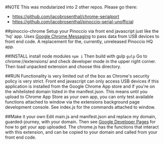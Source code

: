 #NOTE
This was modularized into 2 other repos. Please go there:
* https://github.com/jacobrosenthal/chrome-serialport
* https://github.com/jacobrosenthal/pinoccio-serial-unofficial

##pinoccio-chrome
Setup your Pinoccio via front end javascript just like the 'hq' app. Uses [Google Chrome Messaging](https://developer.chrome.com/extensions/messaging) to pass data from USB devices to front end code. A replacement for the, currently, unreleased Pinoccio HQ app.

##INSTALL
install node modules
```npm i```
Then build with gulp
```gulp```
Go to chrome://extensions/ and check developer mode in the upper right corner. Then load unpacked extension and choose this directory.

##RUN
Functionality is very limited out of the box as Chrome's security policy is very strict. Front end javascript can only access USB devices if this application is installed from the Google Chrome App store and if you're on the whitelisted domain listed in the manifest.json. This means until you upload to Chrome App Store as your own app, you can only test available functions attached to window via the extensions background page development console. See index.js for the commands attached to window.

##Make it your own
Edit main.js and manifest.json and replace my domain, guarded-journey, with your domain. Then see [Google Developer Pages](https://developer.chrome.com/webstore) for how to get your app uploaded. The chrome.js has the functions that interact with this extension, and can be copied to your domain and called from your front end code.
